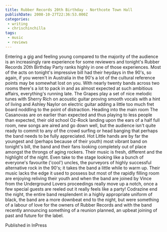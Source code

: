 ```yaml
---
title: Rubber Records 20th Birthday - Northcote Town Hall
publishDate: 2008-10-27T22:36:53.000Z
categories:
 - writing
 - chrischinchilla
tags: 
 - music 
 - reviews
---
```


Entering a gig and feeling young compared to the majority of the audience is an increasingly rare experience for some reviewers and tonight's Rubber Records 20th Birthday Party ranks highly in one of those experiences. Most of the acts on tonight's impressive bill had their heydays in the 90's, so again, if you weren't in Australia in the 90's a lot of the cultural reference points may be somewhat lost on you. With nearly twenty bands across two rooms there's a lot to pack in and as almost expected at such ambitious affairs, everything's running late. The Grapes play a set of nice melodic tunes with Sherry Rich on acoustic guitar proving smooth vocals with a hint of living and Ashley Naylor on electric guitar adding a little too much fret board noddling to the point of distraction. Heading into the main room The Casanovas are on earlier than expected and thus playing to less people than expected, their old school Oz-Rock landing upon the ears of a half full room, new songs are aired and go down well, but the audience isn't quite ready to commit to any of the crowd surfing or head banging that perhaps the band needs to be fully appreciated. Hot Little hands are by far the youngest and (perhaps because of their youth) most vibrant band on tonight's bill, the band and their fans looking completely out of place amongst the throngs of aging rockers. Their music is fresh, different and the highlight of the night. Even take to the stage looking like a bunch of everyone's favourite ('cool') uncles, the purveyors of highly successful alternative rock in the 90's; it takes the band a little while to warm up. Their music lacks the edge it used to possess but most of the rapidly filling room are enjoying reliving their youth and when the band are joined by Vince from the Underground Lovers proceedings really move up a notch, once a few special guests are reeled out it really feels like a party! Codrazine end the night, the entire band resplendent in a highly appropriate uniform of black, the band are a more downbeat end to the night, but were something of a labour of love for the owners of Rubber Records and with the band recently announcing something of a reunion planned, an upbeat joining of past and future for the label.

Published in InPress
